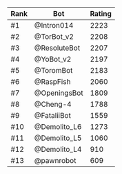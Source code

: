 Rank|Bot|Rating
---|---|---
#1|@Intron014|2223
#2|@TorBot_v2|2208
#3|@ResoluteBot|2207
#4|@YoBot_v2|2197
#5|@ToromBot|2183
#6|@RaspFish|2060
#7|@OpeningsBot|1809
#8|@Cheng-4|1788
#9|@FataliiBot|1559
#10|@Demolito_L6|1273
#11|@Demolito_L5|1060
#12|@Demolito_L4|910
#13|@pawnrobot|609
